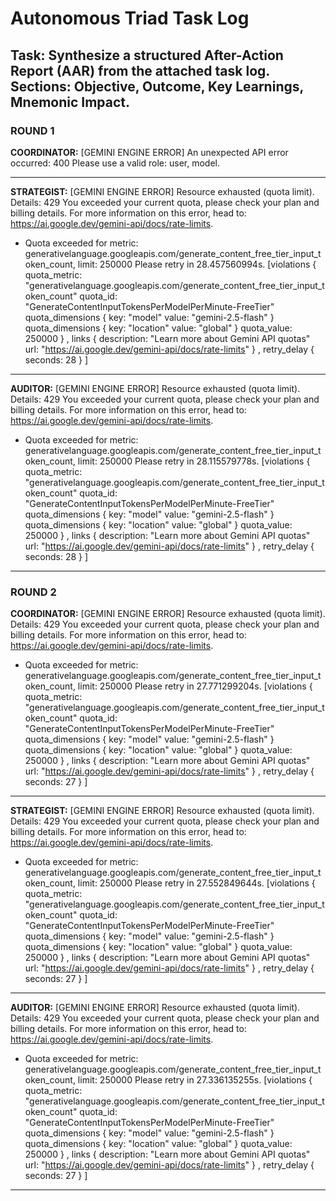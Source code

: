 # Autonomous Triad Task Log
## Task: Synthesize a structured After-Action Report (AAR) from the attached task log. Sections: Objective, Outcome, Key Learnings, Mnemonic Impact.

### ROUND 1

**COORDINATOR:**
[GEMINI ENGINE ERROR] An unexpected API error occurred: 400 Please use a valid role: user, model.

---
**STRATEGIST:**
[GEMINI ENGINE ERROR] Resource exhausted (quota limit). Details: 429 You exceeded your current quota, please check your plan and billing details. For more information on this error, head to: https://ai.google.dev/gemini-api/docs/rate-limits.
* Quota exceeded for metric: generativelanguage.googleapis.com/generate_content_free_tier_input_token_count, limit: 250000
Please retry in 28.457560994s. [violations {
  quota_metric: "generativelanguage.googleapis.com/generate_content_free_tier_input_token_count"
  quota_id: "GenerateContentInputTokensPerModelPerMinute-FreeTier"
  quota_dimensions {
    key: "model"
    value: "gemini-2.5-flash"
  }
  quota_dimensions {
    key: "location"
    value: "global"
  }
  quota_value: 250000
}
, links {
  description: "Learn more about Gemini API quotas"
  url: "https://ai.google.dev/gemini-api/docs/rate-limits"
}
, retry_delay {
  seconds: 28
}
]

---
**AUDITOR:**
[GEMINI ENGINE ERROR] Resource exhausted (quota limit). Details: 429 You exceeded your current quota, please check your plan and billing details. For more information on this error, head to: https://ai.google.dev/gemini-api/docs/rate-limits.
* Quota exceeded for metric: generativelanguage.googleapis.com/generate_content_free_tier_input_token_count, limit: 250000
Please retry in 28.115579778s. [violations {
  quota_metric: "generativelanguage.googleapis.com/generate_content_free_tier_input_token_count"
  quota_id: "GenerateContentInputTokensPerModelPerMinute-FreeTier"
  quota_dimensions {
    key: "model"
    value: "gemini-2.5-flash"
  }
  quota_dimensions {
    key: "location"
    value: "global"
  }
  quota_value: 250000
}
, links {
  description: "Learn more about Gemini API quotas"
  url: "https://ai.google.dev/gemini-api/docs/rate-limits"
}
, retry_delay {
  seconds: 28
}
]

---
### ROUND 2

**COORDINATOR:**
[GEMINI ENGINE ERROR] Resource exhausted (quota limit). Details: 429 You exceeded your current quota, please check your plan and billing details. For more information on this error, head to: https://ai.google.dev/gemini-api/docs/rate-limits.
* Quota exceeded for metric: generativelanguage.googleapis.com/generate_content_free_tier_input_token_count, limit: 250000
Please retry in 27.771299204s. [violations {
  quota_metric: "generativelanguage.googleapis.com/generate_content_free_tier_input_token_count"
  quota_id: "GenerateContentInputTokensPerModelPerMinute-FreeTier"
  quota_dimensions {
    key: "model"
    value: "gemini-2.5-flash"
  }
  quota_dimensions {
    key: "location"
    value: "global"
  }
  quota_value: 250000
}
, links {
  description: "Learn more about Gemini API quotas"
  url: "https://ai.google.dev/gemini-api/docs/rate-limits"
}
, retry_delay {
  seconds: 27
}
]

---
**STRATEGIST:**
[GEMINI ENGINE ERROR] Resource exhausted (quota limit). Details: 429 You exceeded your current quota, please check your plan and billing details. For more information on this error, head to: https://ai.google.dev/gemini-api/docs/rate-limits.
* Quota exceeded for metric: generativelanguage.googleapis.com/generate_content_free_tier_input_token_count, limit: 250000
Please retry in 27.552849644s. [violations {
  quota_metric: "generativelanguage.googleapis.com/generate_content_free_tier_input_token_count"
  quota_id: "GenerateContentInputTokensPerModelPerMinute-FreeTier"
  quota_dimensions {
    key: "model"
    value: "gemini-2.5-flash"
  }
  quota_dimensions {
    key: "location"
    value: "global"
  }
  quota_value: 250000
}
, links {
  description: "Learn more about Gemini API quotas"
  url: "https://ai.google.dev/gemini-api/docs/rate-limits"
}
, retry_delay {
  seconds: 27
}
]

---
**AUDITOR:**
[GEMINI ENGINE ERROR] Resource exhausted (quota limit). Details: 429 You exceeded your current quota, please check your plan and billing details. For more information on this error, head to: https://ai.google.dev/gemini-api/docs/rate-limits.
* Quota exceeded for metric: generativelanguage.googleapis.com/generate_content_free_tier_input_token_count, limit: 250000
Please retry in 27.336135255s. [violations {
  quota_metric: "generativelanguage.googleapis.com/generate_content_free_tier_input_token_count"
  quota_id: "GenerateContentInputTokensPerModelPerMinute-FreeTier"
  quota_dimensions {
    key: "model"
    value: "gemini-2.5-flash"
  }
  quota_dimensions {
    key: "location"
    value: "global"
  }
  quota_value: 250000
}
, links {
  description: "Learn more about Gemini API quotas"
  url: "https://ai.google.dev/gemini-api/docs/rate-limits"
}
, retry_delay {
  seconds: 27
}
]

---

